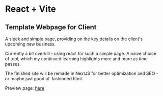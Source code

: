 # React + Vite
## Template Webpage for Client

A sleek and simple page, providing on the key details on the client's upcoming new business.

Currently a bit overkill - using react for such a simple page. A naive choice of tool, which my continued learning highlights more and more as time passes.

The finished site will be remade in NextJS for better optimization and SEO - or maybe just good ol' fashioned html. 

Preview page: [here](https://treelawn.netlify.app/)
